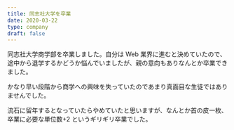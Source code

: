 ```yaml
---
title: 同志社大学を卒業
date: 2020-03-22
type: company
draft: false
---
```


同志社大学商学部を卒業しました。自分は Web 業界に進むと決めていたので、途中から退学するかどうか悩んでいましたが、親の意向もありなんとか卒業できました。

かなり早い段階から商学への興味を失っていたのであまり真面目な生徒ではありませんでした。

流石に留年するとなっていたらやめていたと思いますが、なんとか首の皮一枚、卒業に必要な単位数+2 というギリギリ卒業でした。
